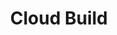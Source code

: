 ---
title: Cloud Build
description: Automate CI/CD workflows with Google Cloud Build step-by-step tutorials.
---